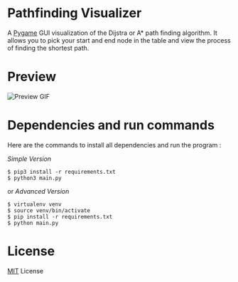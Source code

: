 # Pathfinding Visualizer
A [Pygame](https://www.pygame.org/) GUI visualization of the Dijstra or A* path finding algorithm. It allows you to pick your start and end node in the table and view the process of finding the shortest path.

# Preview

![Preview GIF](assets/preview/example.gif)

# Dependencies and run commands

Here are the commands to install all dependencies and run the program : 

*Simple Version*
```
$ pip3 install -r requirements.txt
$ python3 main.py
```
or *Advanced Version*
```
$ virtualenv venv
$ source venv/bin/activate
$ pip install -r requirements.txt
$ python main.py
```

# License
[MIT](https://choosealicense.com/licenses/mit/) License
